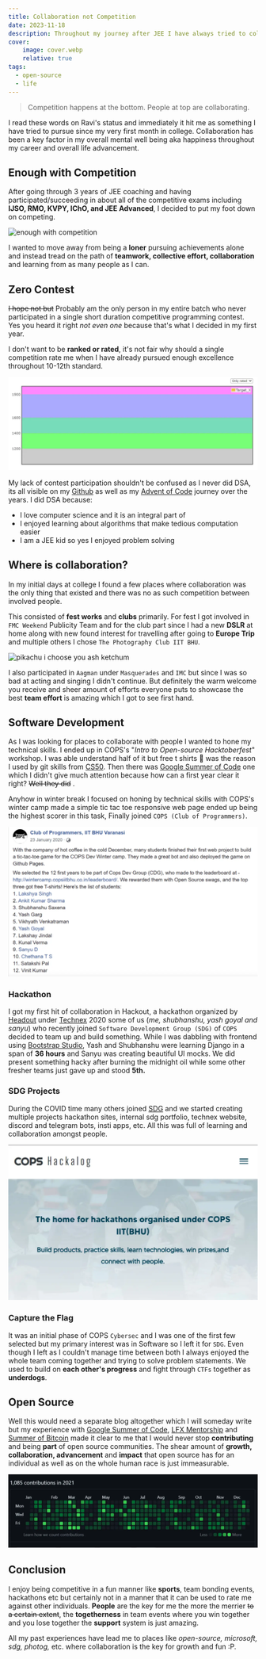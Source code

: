 ```yaml
---
title: Collaboration not Competition
date: 2023-11-18
description: Throughout my journey after JEE I have always tried to collaborate with people and not compete with them and it has been a key factor in my overall happiness, growth and career advancement.
cover:
    image: cover.webp
    relative: true
tags:
  - open-source
  - life
---
```

>Competition happens at the bottom. People at top are collaborating.

I read these words on Ravi's status and immediately it hit me as something I have tried to pursue since my very first month in college. Collaboration has been a key factor in my overall mental well being aka happiness throughout my career and overall life advancement.

## Enough with Competition

After going through 3 years of JEE coaching and having participated/succeeding in about all of the competitive exams including **IJSO, RMO, KVPY, IChO, and JEE Advanced**, I decided to put my foot down on competing.

![enough with competition](https://media.giphy.com/media/3oEduKiu3xvjkYvCww/giphy.gif)

I wanted to move away from being a **loner** pursuing achievements alone and instead tread on the path of **teamwork, collective effort, collaboration** and learning from as many people as I can.

## Zero Contest

~~I hope not but~~ Probably am the only person in my entire batch who never participated in a single short duration competitive programming contest. Yes you heard it right *not even one* because that's what I decided in my first year.

I don't want to be **ranked or rated**, it's not fair why should a single competition rate me when I have already pursued enough excellence throughout 10-12th standard.

![codeforces zero contest](cf_chart.webp)

My lack of contest participation shouldn't be confused as I never did DSA, its all visible on my [Github](https://github.com/king-11/Competitive-Programming)  as well as my [Advent of Code](https://github.com/king-11/AdventOfCode) journey over the years. I did DSA because:
- I love computer science and it is an integral part of
- I enjoyed learning about algorithms that make tedious computation easier
- I am a JEE kid so yes I enjoyed problem solving

## Where is collaboration?

In my initial days at college I found a few places where collaboration was the only thing that existed and there was no as such competition between involved people.

This consisted of **fest works** and **clubs** primarily. For fest I got involved in `FMC Weekend` Publicity Team and for the club part since I had a new **DSLR** at home along with new found interest for travelling after going to **Europe Trip** and multiple others I chose `The Photography Club IIT BHU`.

![pikachu i choose you ash ketchum](https://media.giphy.com/media/v1.Y2lkPTc5MGI3NjExNzN6d2Y3ZGhwaWY1N3RoeDRmdG14ZGFhaXk1cTAwbXhkcXNuNWRueSZlcD12MV9pbnRlcm5hbF9naWZfYnlfaWQmY3Q9Zw/7ISIRaCMrgFfa/giphy.gif)

I also participated in `Aagman` under `Masquerades` and `IMC` but since I was so bad at acting and singing I didn't continue. But definitely the warm welcome you receive and sheer amount of efforts everyone puts to showcase the best **team effort** is amazing which I got to see first hand.

## Software Development

As I was looking for places to collaborate with people I wanted to hone my technical skills. I ended up in COPS's "*Intro to Open-source Hacktoberfest*" workshop. I was able understand half of it but free t shirts 🎽 was the reason I used by git skills from [CS50](https://pll.harvard.edu/course/cs50-introduction-computer-science). Then there was [Google Summer of Code](https://king-11.github.io/blog/posts/gsoc/) one which I didn't give much attention because how can a first year clear it right? ~~Well they did~~ .

Anyhow in winter break I focused on honing by technical skills with COPS's winter camp made a simple tic tac toe responsive web page ended up being the highest scorer in this task, Finally joined `COPS (Club of Programmers)`.

![cops wintercamp winner king-11](cops_wintercamp.webp)

### Hackathon

I got my first hit of collaboration in Hackout, a hackathon organized by [Headout](https://www.headout.com/) under [Technex](https://technex.co.in) 2020 some of us (*me, shubhanshu, yash goyal and sanyu*) who recently joined `Software Development Group (SDG)` of `COPS` decided to team up and build something.  While I was dabbling with frontend using [Bootstrap Studio](https://bootstrap.io), Yash and Shubhanshu were learning Django in a span of **36 hours** and Sanyu was creating beautiful UI mocks. We did present something hacky after burning the midnight oil while some other fresher teams just gave up and stood **5th.**

### SDG Projects

During the COVID time many others joined [SDG](https://sdg.copsiitbhu.co.in) and we started creating multiple projects hackathon sites, internal sdg portfolio, technex website, discord and telegram bots, insti apps, etc. All this was full of learning and collaboration amongst people.

![cops hackalog home page](cops_hackalog.webp)

### Capture the Flag

It was an initial phase of COPS `Cybersec` and I was one of the first few selected but my primary interest was in Software so I left it for `SDG`. Even though I left as I couldn't manage time between both I always enjoyed the whole team coming together and trying to solve problem statements. We used to build on **each other's progress** and fight through `CTFs` together as **underdogs**.

## Open Source

Well this would need a separate blog altogether which I will someday write but my experience with [Google Summer of Code](https://king-11.github.io/blog/posts/gsoc-report/), [LFX Mentorship](https://king-11.github.io/blog/posts/lfx-report/) and [Summer of Bitcoin](https://www.linkedin.com/posts/lakshyasingh11_technology-people-security-activity-7063354741304549376-JF8O?utm_source=share&utm_medium=member_desktop) made it clear to me that I would never stop **contributing** and being **part** of open source communities. The shear amount of **growth, collaboration, advancement** and **impact** that open source has for an individual as well as on the whole human race is just immeasurable.

![github contribution graph of king-11](github_contribution.webp)

## Conclusion

I enjoy being competitive in a fun manner like **sports**, team bonding events, hackathons etc but certainly not in a manner that it can be used to rate me against other individuals. **People** are the key for me the more the merrier ~~to a certain extent~~, the **togetherness** in team events where you win together and you lose together the **support** system is just amazing.

All my past experiences have lead me to places like *open-source, microsoft, sdg, photog,* etc. where collaboration is the key for growth and fun :P.
